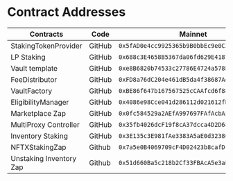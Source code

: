 # Contract Addresses

| **Contracts**           | **Code** | **Mainnet**                                  |
| ----------------------- | -------- | -------------------------------------------- |
| StakingTokenProvider    | GitHub   | `0x5fAD0e4cc9925365b9B0bbEc9e0C3536c0B1a5C7` |
| LP Staking              | GitHub   | `0x688c3E4658B5367da06fd629E41879beaB538E37` |
| Vault template          | GitHub   | `0xe8B6820b74533c27786E4724a578Bfca28D97BD1` |
| FeeDistributor          | GitHub   | `0xFD8a76dC204e461dB5da4f38687AdC9CC5ae4a86` |
| VaultFactory            | GitHub   | `0xBE86f647b167567525cCAAfcd6f881F1Ee558216` |
| EligibilityManager      | GitHub   | `0x4086e98Cce041d286112d021612fD894cFed94D5` |
| Marketplace Zap         | GitHub   | `0x0fc584529a2AEfA997697FAfAcbA5831faC0c22d` |
| MultiProxy Controller   | GitHub   | `0x35fb4026dcF19f8cA37dcca4D2D68A549548750C` |
| Inventory Staking       | GitHub   | `0x3E135c3E981fAe3383A5aE0d323860a34CfAB893` |
| NFTXStakingZap          | Github   | `0x7a5e0B4069709cF4D02423b8cafDc608f4436791` |
| Unstaking Inventory Zap | Github   | `0x51d660Ba5c218b2Cf33FBAcA5e3aBb8aEff3543B` |

